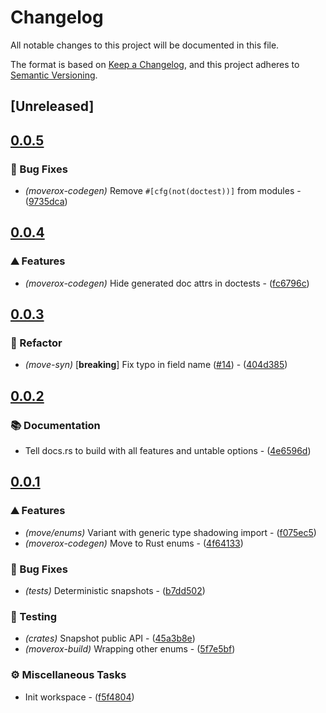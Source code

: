 # Changelog

All notable changes to this project will be documented in this file.

The format is based on [Keep a Changelog](https://keepachangelog.com/en/1.0.0/),
and this project adheres to [Semantic Versioning](https://semver.org/spec/v2.0.0.html).

## [Unreleased]

## [0.0.5](https://github.com/0xangelo/moverox/compare/moverox-build-v0.0.4...moverox-build-v0.0.5)

### 🐛 Bug Fixes

- *(moverox-codegen)* Remove `#[cfg(not(doctest))]` from modules - ([9735dca](https://github.com/0xangelo/moverox/commit/9735dca7ed2d012a0c610ea01cfe20e563596530))


## [0.0.4](https://github.com/0xangelo/moverox/compare/moverox-build-v0.0.3...moverox-build-v0.0.4)

### ⛰️ Features

- *(moverox-codegen)* Hide generated doc attrs in doctests - ([fc6796c](https://github.com/0xangelo/moverox/commit/fc6796c438ef0e1b9cd350716aa44684fa571f4e))


## [0.0.3](https://github.com/0xangelo/moverox/compare/moverox-build-v0.0.2...moverox-build-v0.0.3)

### 🚜 Refactor

- *(move-syn)* [**breaking**] Fix typo in field name ([#14](https://github.com/0xangelo/moverox/pull/14)) - ([404d385](https://github.com/0xangelo/moverox/commit/404d3852031df77601a2ac8a764bfd8e6374d790))


## [0.0.2](https://github.com/0xangelo/moverox/compare/moverox-build-v0.0.1...moverox-build-v0.0.2)

### 📚 Documentation

- Tell docs.rs to build with all features and untable options - ([4e6596d](https://github.com/0xangelo/moverox/commit/4e6596d5e830a3d07fa0649b5da46726231718b1))


## [0.0.1](https://github.com/0xangelo/moverox/compare/moverox-build-v0.0.0...moverox-build-v0.0.1)

### ⛰️ Features

- *(move/enums)* Variant with generic type shadowing import - ([f075ec5](https://github.com/0xangelo/moverox/commit/f075ec5e979ec5944011f0a3533805bb159ccb30))
- *(moverox-codegen)* Move to Rust enums - ([4f64133](https://github.com/0xangelo/moverox/commit/4f64133067d39c21b3f4b65b9ba7b93f771ecf8b))

### 🐛 Bug Fixes

- *(tests)* Deterministic snapshots - ([b7dd502](https://github.com/0xangelo/moverox/commit/b7dd5021801d0cffb17362b5a517dc4274aad433))

### 🧪 Testing

- *(crates)* Snapshot public API - ([45a3b8e](https://github.com/0xangelo/moverox/commit/45a3b8e11ce76e14498965af61e457a1b80663fb))
- *(moverox-build)* Wrapping other enums - ([5f7e5bf](https://github.com/0xangelo/moverox/commit/5f7e5bf44319324926a8c338a1143b504dee50db))

### ⚙️ Miscellaneous Tasks

- Init workspace - ([f5f4804](https://github.com/0xangelo/moverox/commit/f5f4804fe2dde0a7ab6e00fc3227d7fcd33a44e5))

